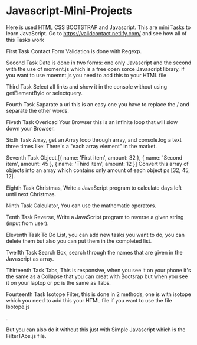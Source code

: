 # Javascript-Mini-Projects

Here is used HTML CSS BOOTSTRAP and Javascript.
This are mini Tasks to learn JavaScript.
Go to https://validcontact.netlify.com/ and see how all of this Tasks work

First Task Contact Form Validation is done with Regexp.

Second Task Date is done in two forms: one only Javascript and the second with the use of moment.js which is a free open sorce Javascript library, if you want to use moemnt.js you need to add this to your HTML file     
<script src="https://cdnjs.cloudflare.com/ajax/libs/moment.js/2.24.0/moment.min.js"></script>

Third Task Select all links and show it in the console without using getElementById or selectquery.

Fourth Task Saparate a url this is an easy one you have to replace the / and separate the other words.

Fiveth Task Overload Your Browser this is an infinite loop that will slow down your Browser.

Sixth Task Array, get an Array loop through array, and console.log a text  three times like: There's a "each array element" in the market.

Seventh Task Object,[{ name: 'First item', amount: 32 }, { name: 'Second item', amount: 45 }, { name: 'Third item', amount: 12 }] Convert this array of objects into an array which contains only amount of each object ps [32, 45, 12].

Eighth Task Christmas, Write a JavaScript program to calculate days left until next Christmas.

Ninth Task Calculator, You can use the mathematic operators.

Tenth Task Reverse, Write a JavaScript program to reverse a given string (input from user).

Eleventh Task To Do List, you can add new tasks you want to do, you can delete them but also you can put them in the completed list.

Twelfth Task Search Box, search through the names that are given in the Javascript as array.

Thirteenth Task Tabs, This is responsive, when you see it on your phone it's the same as a Collapse that you can creat with Bootsrap but when you see it on your laptop or pc is the same as Tabs.

Fourteenth Task Isotope Filter, this is done in 2 methods, one is with isotope which you need to add this your HTML file if you want to use the file Isotope.js
<script src="https://ajax.googleapis.com/ajax/libs/jquery/2.1.1/jquery.min.js"></script>
<script src="http://npmcdn.com/isotope-layout@3/dist/isotope.pkgd.js"></script>. 
But you can also do it without this just with Simple Javascript which is the FilterTAbs.js file.

